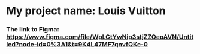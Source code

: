 # My project name: Louis Vuitton

### The link to Figma: https://www.figma.com/file/WpLGtYwNip3stjZZOeoAVN/Untitled?node-id=0%3A1&t=9K4L47MF7qnvfQKe-0
